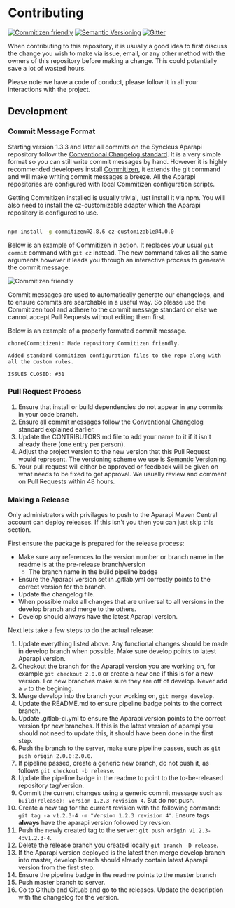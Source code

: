 # Contributing

[![Commitizen friendly](https://img.shields.io/badge/commitizen-friendly-brightgreen.svg)](http://commitizen.github.io/cz-cli/)
[![Semantic Versioning](https://img.shields.io/SemVer/2.0.0.png)](http://semver.org/spec/v2.0.0.html)
[![Gitter](https://badges.gitter.im/Syncleus/aparapi.svg)](https://gitter.im/Syncleus/aparapi?utm_source=badge&utm_medium=badge&utm_campaign=pr-badge&utm_content=badge)

When contributing to this repository, it is usually a good idea to first discuss the change you
wish to make via issue, email, or any other method with the owners of this repository before
making a change. This could potentially save a lot of wasted hours.

Please note we have a code of conduct, please follow it in all your interactions with the project.

## Development

### Commit Message Format

Starting version 1.3.3 and later all commits on the Syncleus Aparapi repository follow the
[Conventional Changelog standard](https://github.com/conventional-changelog/conventional-changelog-eslint/blob/master/convention.md).
It is a very simple format so you can still write commit messages by hand. However it is
highly recommended developers install [Commitizen](https://commitizen.github.io/cz-cli/),
it extends the git command and will make writing commit messages a breeze. All the Aparapi
repositories are configured with local Commitizen configuration scripts.

Getting Commitizen installed is usually trivial, just install it via npm. You will also
need to install the cz-customizable adapter which the Aparapi repository is configured
to use.

```bash

npm install -g commitizen@2.8.6 cz-customizable@4.0.0
```

Below is an example of Commitizen in action. It replaces your usual `git commit` command
with `git cz` instead. The new command takes all the same arguments however it leads you
through an interactive process to generate the commit message.

![Commitizen friendly](http://aparapi.com/images/commitizen.gif)

Commit messages are used to automatically generate our changelogs, and to ensure
commits are searchable in a useful way. So please use the Commitizen tool and adhere to
the commit message standard or else we cannot accept Pull Requests without editing
them first.

Below is an example of a properly formated commit message.

```
chore(Commitizen): Made repository Commitizen friendly.

Added standard Commitizen configuration files to the repo along with all the custom rules.

ISSUES CLOSED: #31
```

### Pull Request Process

1. Ensure that install or build dependencies do not appear in any commits in your code branch. 
2. Ensure all commit messages follow the [Conventional Changelog](https://github.com/conventional-changelog/conventional-changelog-eslint/blob/master/convention.md)
   standard explained earlier.
3. Update the CONTRIBUTORS.md file to add your name to it if it isn't already there (one entry
   per person).
4. Adjust the project version to the new version that this Pull Request would represent. The
   versioning scheme we use is [Semantic Versioning](http://semver.org/).
5. Your pull request will either be approved or feedback will be given on what needs to be
   fixed to get approval. We usually review and comment on Pull Requests within 48 hours.

### Making a Release

Only administrators with privilages to push to the Aparapi Maven Central account can deploy releases. If this isn't you
then you can just skip this section.

First ensure the package is prepared for the release process:

* Make sure any references to the version number or branch name in the readme is at the pre-release branch/version
  * The branch name in the build pipeline badge
* Ensure the Aparapi version set in .gitlab.yml correctly points to the correct version for the branch.
* Update the changelog file.
* When possible make all changes that are universal to all versions in the develop branch and merge to the others.
* Develop should always have the latest Aparapi version.

Next lets take a few steps to do the actual release:

1.  Update everything listed above. Any functional changes should be made in develop branch when possible. Make sure develop 
    points to latest Aparapi version.
2.  Checkout the branch for the Aparapi version you are working on, for example `git checkout 2.0.0` or create
    a new one if this is for a new version. For new branches make sure they are off of develop. Never add a `v` to the begining.
3.  Merge develop into the branch your working on, `git merge develop`.
4.  Update the README.md to ensure pipeline badge points to the correct branch.
5.  Update .gitlab-ci.yml to ensure the Aparapi version points to the correct version fpr new branches. If this is the latest version
    of aparapi you should not need to update this, it should have been done in the first step.
6.  Push the branch to the server, make sure pipeline passes, such as `git push origin 2.0.0:2.0.0`.
7.  If pipeline passed, create a generic new branch, do not push it, as follows `git checkout -b release`.
8.  Update the pipeline badge in the readme to point to the to-be-released repository tag/version.
9.  Commit the current changes using a generic commit message such as `build(release): version 1.2.3 revision 4`. But do not push.
10. Create a new tag for the current revision with the following command: `git tag -a v1.2.3-4 -m "Version 1.2.3 revision 4"`. Ensure 
    tags **always** have the aparapi version followed by revsion.
11. Push the newly created tag to the server: `git push origin v1.2.3-4:v1.2.3-4`.
12. Delete the release branch you created locally `git branch -D release`.
13. If the Aparapi version deployed is the latest then merge develop branch into master, develop branch should already contain latest
    Aparapi version from the first step.
14. Ensure the pipeline badge in the readme points to the master branch
15. Push master branch to server.
16. Go to Github and GitLab and go to the releases. Update the description with the changelog for the version.
